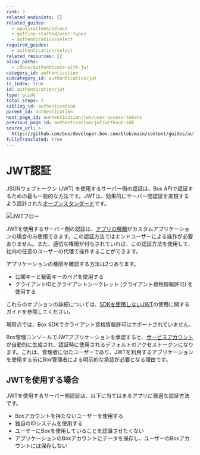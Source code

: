 ```yaml
---
rank: 3
related_endpoints: []
related_guides:
  - applications/select
  - getting-started/user-types
  - authentication/select
required_guides:
  - authentication/select
related_resources: []
alias_paths:
  - /docs/authenticate-with-jwt
category_id: authentication
subcategory_id: authentication/jwt
is_index: true
id: authentication/jwt
type: guide
total_steps: 5
sibling_id: authentication
parent_id: authentication
next_page_id: authentication/jwt/user-access-tokens
previous_page_id: authentication/jwt/without-sdk
source_url: >-
  https://github.com/box/developer.box.com/blob/main/content/guides/authentication/jwt/index.md
fullyTranslated: true
---
```

# JWT認証

JSONウェブトークン (JWT) を使用するサーバー側の認証は、Box APIで認証するための最も一般的な方法です。JWTは、効果的にサーバー間認証を実現するよう設計された[オープンスタンダード](https://jwt.io/)です。

<ImageFrame border>

![JWTフロー](./jwt-flow.png)

</ImageFrame>

JWTを使用するサーバー側の認証は、[アプリの種類][app-type]がカスタムアプリケーションの場合のみ使用できます。この認証方法ではエンドユーザーによる操作が必要ありません。また、適切な権限が付与されていれば、この認証方法を使用して、社内の任意のユーザーの代理で操作することができます。

アプリケーションの権限を確認する方法は2つあります。

* 公開キーと秘密キーのペアを使用する
* クライアントIDとクライアントシークレット (クライアント資格情報許可) を使用する

これらのオプションの詳細については、[SDKを使用しないJWT][jwtnosdk]の使用に関するガイドを参照してください。 

<Message warning>

現時点では、Box SDKでクライアント資格情報許可はサポートされていません。

</Message>

Box管理コンソールでJWTアプリケーションを承認すると、[サービスアカウント][sa]が自動的に生成され、認証時に使用されるデフォルトのアクセストークンになります。これは、管理者に似たユーザーであり、JWTを利用するアプリケーションを使用する前にBox管理者による明示的な承認が必要となる理由です。

## JWTを使用する場合

JWTを使用するサーバー側認証は、以下に当てはまるアプリに最適な認証方法です。

* Boxアカウントを持たないユーザーを使用する
* 独自のIDシステムを使用する
* ユーザーにBoxを使用していることを認識させたくない
* アプリケーションのBoxアカウントにデータを保存し、ユーザーのBoxアカウントには保存しない

[app-type]: g://applications/select

[sa]: g://getting-started/user-types/service-account

[jwtnosdk]: g://authentication/jwt/without-sdk
